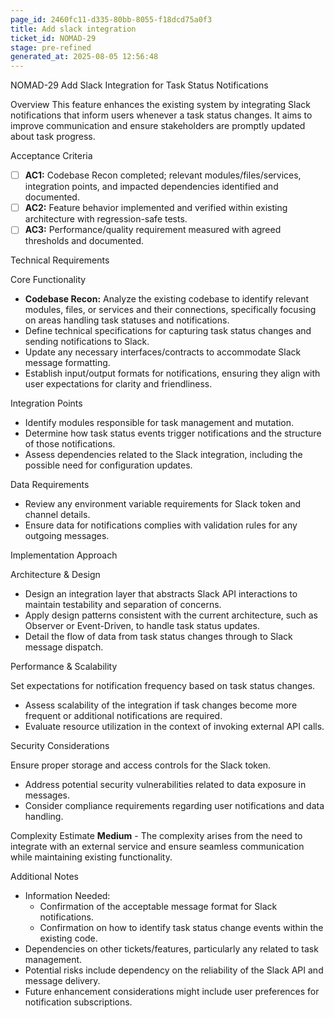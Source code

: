 ```yaml
---
page_id: 2460fc11-d335-80bb-8055-f18dcd75a0f3
title: Add slack integration
ticket_id: NOMAD-29
stage: pre-refined
generated_at: 2025-08-05 12:56:48
---
```


NOMAD-29 Add Slack Integration for Task Status Notifications

Overview
This feature enhances the existing system by integrating Slack notifications that inform users whenever a task status changes. It aims to improve communication and ensure stakeholders are promptly updated about task progress.

Acceptance Criteria
- [ ] **AC1:** Codebase Recon completed; relevant modules/files/services, integration points, and impacted dependencies identified and documented.
- [ ] **AC2:** Feature behavior implemented and verified within existing architecture with regression-safe tests.
- [ ] **AC3:** Performance/quality requirement measured with agreed thresholds and documented.

Technical Requirements

Core Functionality
- **Codebase Recon:** Analyze the existing codebase to identify relevant modules, files, or services and their connections, specifically focusing on areas handling task statuses and notifications.
- Define technical specifications for capturing task status changes and sending notifications to Slack.
- Update any necessary interfaces/contracts to accommodate Slack message formatting.
- Establish input/output formats for notifications, ensuring they align with user expectations for clarity and friendliness.

Integration Points
- Identify modules responsible for task management and mutation.
- Determine how task status events trigger notifications and the structure of those notifications.
- Assess dependencies related to the Slack integration, including the possible need for configuration updates.

Data Requirements
- Review any environment variable requirements for Slack token and channel details.
- Ensure data for notifications complies with validation rules for any outgoing messages.

Implementation Approach

Architecture & Design
- Design an integration layer that abstracts Slack API interactions to maintain testability and separation of concerns.
- Apply design patterns consistent with the current architecture, such as Observer or Event-Driven, to handle task status updates.
- Detail the flow of data from task status changes through to Slack message dispatch.

Performance & Scalability

Set expectations for notification frequency based on task status changes.
- Assess scalability of the integration if task changes become more frequent or additional notifications are required.
- Evaluate resource utilization in the context of invoking external API calls.

Security Considerations

Ensure proper storage and access controls for the Slack token.
- Address potential security vulnerabilities related to data exposure in messages.
- Consider compliance requirements regarding user notifications and data handling.

Complexity Estimate
**Medium** - The complexity arises from the need to integrate with an external service and ensure seamless communication while maintaining existing functionality.

Additional Notes
- Information Needed:
  - Confirmation of the acceptable message format for Slack notifications.
  - Confirmation on how to identify task status change events within the existing code.
- Dependencies on other tickets/features, particularly any related to task management.
- Potential risks include dependency on the reliability of the Slack API and message delivery.
- Future enhancement considerations might include user preferences for notification subscriptions.
